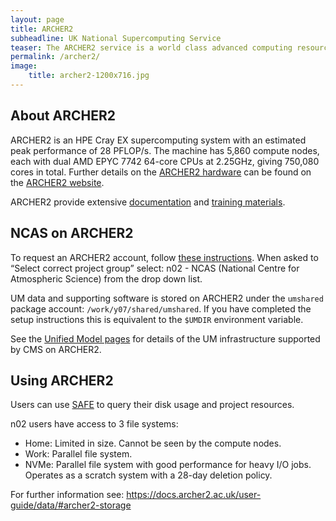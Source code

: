 ```yaml
---
layout: page
title: ARCHER2
subheadline: UK National Supercomputing Service
teaser: The ARCHER2 service is a world class advanced computing resource for UK researchers. ARCHER2 is provided by <a href="https://www.ukri.org">UKRI</a>, <a href="https://www.epcc.ed.ac.uk">EPCC</a>, <a href="https://www.cray.com"> HPE Cray</a> and the <a href="https://www.ed.ac.uk">University of Edinburgh</a>.
permalink: /archer2/
image:
    title: archer2-1200x716.jpg
---
```


## About ARCHER2

ARCHER2 is an HPE Cray EX supercomputing system with an estimated peak performance of 28 PFLOP/s. The machine has 5,860 compute nodes, each with dual AMD EPYC 7742 64-core CPUs at 2.25GHz, giving 750,080 cores in total. Further details on the [ARCHER2 hardware](https://www.archer2.ac.uk/about/hardware.html) can be found on the [ARCHER2 website](https://www.archer2.ac.uk).

ARCHER2 provide extensive [documentation](https://docs.archer2.ac.uk/) and [training materials](https://www.archer2.ac.uk/training/). 

## NCAS on ARCHER2

To request an ARCHER2 account, follow [these instructions](https://docs.archer2.ac.uk/quick-start/quickstart-users/#request-an-account-on-archer). When asked to “Select correct project group” select: n02 - NCAS (National Centre for Atmospheric Science) from the drop down list.

UM data and supporting software is stored on ARCHER2 under the `umshared` package account: `/work/y07/shared/umshared`. 
If you have completed the setup instructions this is equivalent to the `$UMDIR` environment variable.

See the [Unified Model pages](unified-model) for details of the UM infrastructure supported by CMS on ARCHER2. 

## Using ARCHER2

Users can use [SAFE](https://safe.epcc.ed.ac.uk/) to query their disk usage and project resources. 

n02 users have access to 3 file systems: 
* Home: Limited in size. Cannot be seen by the compute nodes.
* Work: Parallel file system. 
* NVMe: Parallel file system with good performance for heavy I/O jobs. Operates as a scratch system with a 28-day deletion policy. 
 
For further information see: https://docs.archer2.ac.uk/user-guide/data/#archer2-storage
